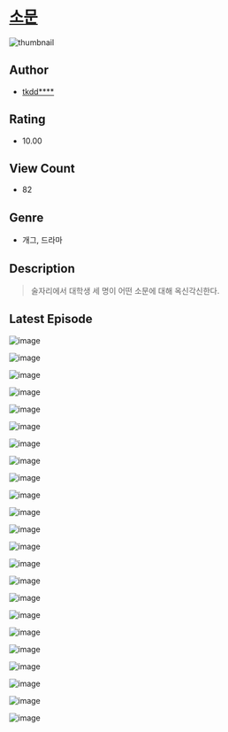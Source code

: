 # [소문](https://comic.naver.com/challenge/list?titleId=810416)
![thumbnail](https://image-comic.pstatic.net/user_contents_data/challenge_comic/2023/05/23/296719/upload_3618467905095742818_480x623.jpeg)

## Author
- [tkdd****](https://comic.naver.com/artistTitle?id=296719)

## Rating
- 10.00

## View Count
- 82

## Genre
- 개그, 드라마

## Description
> 술자리에서 대학생 세 명이 어떤 소문에 대해 옥신각신한다.


## Latest Episode
![image](https://image-comic.pstatic.net/user_contents_data/challenge_comic/2023/05/23/296719/upload_3905243425530720866.jpeg)

![image](https://image-comic.pstatic.net/user_contents_data/challenge_comic/2023/05/23/296719/upload_3487024398712516663.jpeg)

![image](https://image-comic.pstatic.net/user_contents_data/challenge_comic/2023/05/23/296719/upload_3472387708510352694.jpeg)

![image](https://image-comic.pstatic.net/user_contents_data/challenge_comic/2023/05/23/296719/upload_3846743926591809081.jpeg)

![image](https://image-comic.pstatic.net/user_contents_data/challenge_comic/2023/05/23/296719/upload_7075214806506168885.jpeg)

![image](https://image-comic.pstatic.net/user_contents_data/challenge_comic/2023/05/23/296719/upload_3847819248946930021.jpeg)

![image](https://image-comic.pstatic.net/user_contents_data/challenge_comic/2023/05/23/296719/upload_3473460810437768290.jpeg)

![image](https://image-comic.pstatic.net/user_contents_data/challenge_comic/2023/05/23/296719/upload_3486457055843726900.jpeg)

![image](https://image-comic.pstatic.net/user_contents_data/challenge_comic/2023/05/23/296719/upload_4123437306732427362.jpeg)

![image](https://image-comic.pstatic.net/user_contents_data/challenge_comic/2023/05/23/296719/upload_3847818333263050800.jpeg)

![image](https://image-comic.pstatic.net/user_contents_data/challenge_comic/2023/05/23/296719/upload_3630291867632297521.jpeg)

![image](https://image-comic.pstatic.net/user_contents_data/challenge_comic/2023/05/23/296719/upload_7147275698304201269.jpeg)

![image](https://image-comic.pstatic.net/user_contents_data/challenge_comic/2023/05/23/296719/upload_4122312313194688819.jpeg)

![image](https://image-comic.pstatic.net/user_contents_data/challenge_comic/2023/05/23/296719/upload_3487252007079065143.jpeg)

![image](https://image-comic.pstatic.net/user_contents_data/challenge_comic/2023/05/23/296719/upload_3906363809860968757.jpeg)

![image](https://image-comic.pstatic.net/user_contents_data/challenge_comic/2023/05/23/296719/upload_7365130535622960229.jpeg)

![image](https://image-comic.pstatic.net/user_contents_data/challenge_comic/2023/05/23/296719/upload_4050480123204548453.jpeg)

![image](https://image-comic.pstatic.net/user_contents_data/challenge_comic/2023/05/23/296719/upload_7149799081784980069.jpeg)

![image](https://image-comic.pstatic.net/user_contents_data/challenge_comic/2023/05/23/296719/upload_3474636201316988984.jpeg)

![image](https://image-comic.pstatic.net/user_contents_data/challenge_comic/2023/05/23/296719/upload_7147322783980337209.jpeg)

![image](https://image-comic.pstatic.net/user_contents_data/challenge_comic/2023/05/23/296719/upload_4050198653361664353.jpeg)

![image](https://image-comic.pstatic.net/user_contents_data/challenge_comic/2023/05/23/296719/upload_7219604871663794021.jpeg)

![image](https://image-comic.pstatic.net/user_contents_data/challenge_comic/2023/05/23/296719/upload_3990862390919442480.jpeg)
